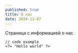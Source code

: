 ```yaml
---
published: true
title: О нас
date: 2024-11-07
---
```

Страница с информацией о нас

```
// code example
<?= "Hello world" ?>
```